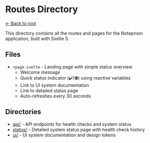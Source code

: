 # Routes Directory

[← Back to root](../../README.md)

This directory contains all the routes and pages for the Noteprism application, built with Svelte 5.

## Files
- `+page.svelte` - Landing page with simple status overview
  - Welcome message
  - Quick status indicator (✔️/⛔) using reactive variables
  - Link to UI system documentation
  - Link to detailed status page
  - Auto-refreshes every 30 seconds

## Directories
- [api/](api/README.md) - API endpoints for health checks and system status
- [status/](status/README.md) - Detailed system status page with health check history 
- [ui/](ui/README.md) - UI system documentation and design tokens 